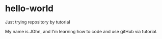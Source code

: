 # hello-world
Just trying repository by tutorial

My name is JOhn, and I'm learning how to code and use gitHub via tutorial.
